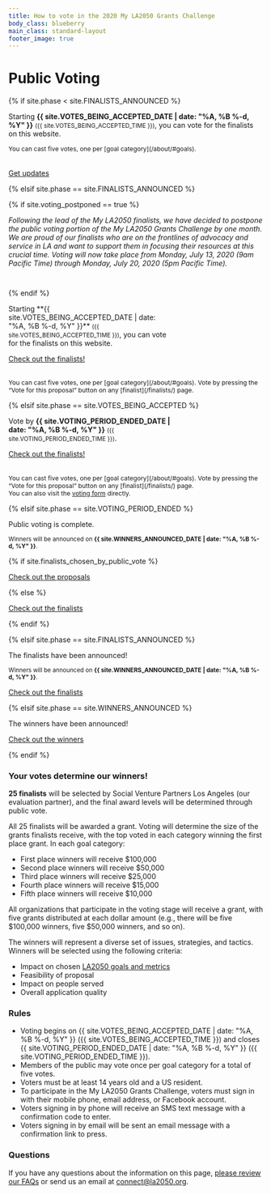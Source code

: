 ```yaml
---
title: How to vote in the 2020 My LA2050 Grants Challenge
body_class: blueberry
main_class: standard-layout
footer_image: true
---
```


<h1>
  Public Voting
</h1>

<div class="introduction" markdown="1">

{% if site.phase < site.FINALISTS_ANNOUNCED %}

Starting **{{ site.VOTES_BEING_ACCEPTED_DATE | date: "%A, %B %-d, %Y" }}** <small class="avoid-break">({{ site.VOTES_BEING_ACCEPTED_TIME }})</small>, <span class="avoid-break">you can vote for the finalists on this website.</span>

<p style="font-size: inherit; margin-bottom: 2.25em;">
<small style="font-size: 0.875em;" markdown="1">You can cast five votes, one per [goal category](/about/#goals).</small>
</p>

<p class="action" markdown="1">
  <a href="{{ site.mailing_list_url }}">Get updates</a>
</p>

{% elsif site.phase == site.FINALISTS_ANNOUNCED %}

{% if site.voting_postponed == true %}
<p id="postponed" style="font-size: inherit; margin-bottom: 3em; max-width: 45em; margin-left: auto; margin-right: auto;"><em style="color: inherit; font-weight: inherit">Following the lead of the My LA2050 finalists, we have decided to postpone the public voting portion of the My LA2050 Grants Challenge by one month. We are proud of our finalists who are on the frontlines of advocacy and service in LA and want to support them in focusing their resources at this crucial time. Voting will now take place from Monday, July 13, 2020 (9am Pacific Time) through Monday, July 20, 2020 (5pm Pacific Time).</em></p>
{% endif %}

<p style="max-width: 23em" markdown="1">Starting **{{ site.VOTES_BEING_ACCEPTED_DATE | date: "%A, %B %-d, %Y" }}** <small class="avoid-break">({{ site.VOTES_BEING_ACCEPTED_TIME }})</small>, you can vote for the finalists on this website.</p>

<p class="action" markdown="1">
  <a href="/finalists/">Check out the finalists!</a>
</p>
<p style="font-size: inherit; margin-top: 2.25em;" markdown="1">
  <small style="font-size: 0.875em;">You can cast five votes, one per [goal category](/about/#goals).
  Vote by pressing the “Vote for this proposal” button on any [finalist](/finalists/) page.</small>
</p>

{% elsif site.phase == site.VOTES_BEING_ACCEPTED %}

<p style="max-width: 23em" markdown="1">Vote by <strong>{{ site.VOTING_PERIOD_ENDED_DATE | date: "%A, %B %-d, %Y" }}</strong> <small class="avoid-break">({{ site.VOTING_PERIOD_ENDED_TIME }})</small>.</p>

<p class="action" markdown="1">
  <a href="/finalists/">Check out the finalists!</a>
</p>
<p style="font-size: inherit; margin-top: 2.25em;" markdown="1">
  <small style="font-size: 0.875em;">You can cast five votes, one per [goal category](/about/#goals).
  Vote by pressing the “Vote for this proposal” button on any [finalist](/finalists/) page.</small><br />
  <small style="font-size: 0.875em;">You can also visit the <a href="/vote/form/">voting form</a> directly.</small>
</p>

{% elsif site.phase == site.VOTING_PERIOD_ENDED %}

Public voting is complete.

<small>
  Winners will be announced on 
  <span class="avoid-break">
    <strong>{{ site.WINNERS_ANNOUNCED_DATE | date: "%A, %B %-d, %Y" }}</strong>.
  </span>
</small>

{% if site.finalists_chosen_by_public_vote %}
<p class="action" markdown="1">
  <a href="/entries/">Check out the proposals</a>
</p>
{% else %}
<p class="action" markdown="1">
  <a href="/finalists/">Check out the finalists</a>
</p>
{% endif %}

{% elsif site.phase == site.FINALISTS_ANNOUNCED %}

The finalists have been announced!

<small>
  Winners will be announced on 
  <span class="avoid-break">
    <strong>{{ site.WINNERS_ANNOUNCED_DATE | date: "%A, %B %-d, %Y" }}</strong>.
  </span>
</small>

<p class="action">
  <a href="/finalists/">Check out the finalists</a>
</p>

{% elsif site.phase == site.WINNERS_ANNOUNCED %}

The winners have been announced!

<p class="action">
  <a href="/winners/">Check out the winners</a>
</p>

{% endif %}

</div>


### Your votes determine our winners!

**25 finalists** will be selected by Social Venture Partners Los Angeles (our evaluation partner), and the <span class="avoid-break">final award levels will be determined through public vote.</span>

All 25 finalists will be awarded a grant. Voting will determine the size of the grants finalists receive, with the top voted in each category winning the first place grant. In each goal category:
* First place winners will receive $100,000
* Second place winners will receive $50,000
* Third place winners will receive $25,000
* Fourth place winners will receive $15,000
* Fifth place winners will receive $10,000

All organizations that participate in the voting stage will receive a grant, with five grants distributed at each dollar amount (e.g., there will be five $100,000 winners, five $50,000 winners, and so on).

The winners will represent a diverse set of issues, strategies, and tactics. Winners will be selected using the following criteria:

* Impact on chosen [LA2050 goals and metrics](/about/#goals)
* Feasibility of proposal
* Impact on people served
* Overall application quality


### Rules

* Voting begins on {{ site.VOTES_BEING_ACCEPTED_DATE | date: "%A, %B %-d, %Y" }} ({{ site.VOTES_BEING_ACCEPTED_TIME }}) and closes {{ site.VOTING_PERIOD_ENDED_DATE | date: "%A, %B %-d, %Y" }} ({{ site.VOTING_PERIOD_ENDED_TIME }}).
* Members of the public may vote once per goal category for a total of five votes.
* Voters must be at least 14 years old and a US resident.
* To participate in the My LA2050 Grants Challenge, voters must sign in with their mobile phone, email address, or Facebook account.
* Voters signing in by phone will receive an SMS text message with a confirmation code to enter.
* Voters signing in by email will be sent an email message with a confirmation link to press.

### Questions

If you have any questions about the information on this page, [please review our FAQs](/faqs) or send us an email at [connect@la2050.org](mailto:connect@la2050.org).

